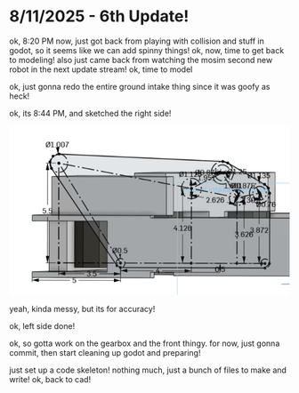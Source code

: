 # 8/11/2025 - 6th Update!

ok, 8:20 PM now, just got back from playing with collision and stuff in godot, so it seems like we can add spinny things! ok, now, time to get back to modeling! also just came back from watching the mosim second new robot in the next update stream! ok, time to model

ok, just gonna redo the entire ground intake thing since it was goofy as heck!

ok, its 8:44 PM, and sketched the right side!

![hmm](</updatelogs/images/202508/08112025 - 1.png>)

yeah, kinda messy, but its for accuracy!

ok, left side done!

ok, so gotta work on the gearbox and the front thingy. for now, just gonna commit, then start cleaning up godot and preparing!

just set up a code skeleton! nothing much, just a bunch of files to make and write! ok, back to cad!